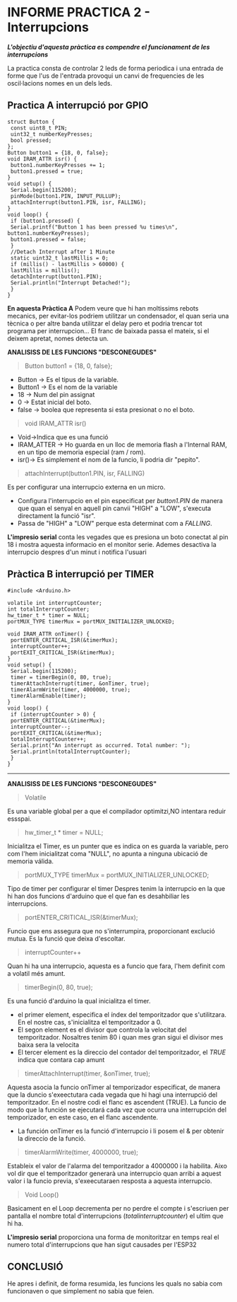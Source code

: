 # INFORME PRACTICA 2 - Interrupcions

***L'objectiu d'aquesta pràctica es compendre el funcionament de les interrupcions***

La practica consta de controlar 2 leds de forma periodica i una entrada de forme que l'us de l'entrada provoqui un canvi de frequencies de les oscil·lacions nomes en un dels leds.

## Practica A interrupció por GPIO

```
struct Button {
 const uint8_t PIN;
 uint32_t numberKeyPresses;
 bool pressed;
};
Button button1 = {18, 0, false};
void IRAM_ATTR isr() {
 button1.numberKeyPresses += 1;
 button1.pressed = true;
}
void setup() {
 Serial.begin(115200);
 pinMode(button1.PIN, INPUT_PULLUP);
 attachInterrupt(button1.PIN, isr, FALLING);
}
void loop() {
 if (button1.pressed) {
 Serial.printf("Button 1 has been pressed %u times\n",
button1.numberKeyPresses);
 button1.pressed = false;
 }
 //Detach Interrupt after 1 Minute
 static uint32_t lastMillis = 0;
 if (millis() - lastMillis > 60000) {
 lastMillis = millis();
 detachInterrupt(button1.PIN);
 Serial.println("Interrupt Detached!");
 }
}
```
**En aquesta Pràctica A**
Podem veure que hi han moltissims rebots mecanics, per evitar-los podriem utilitzar un condensador, el quan seria una tècnica o per altre banda utilitzar el delay pero et podria trencar tot
programa per interrupcion...
El franc de baixada passa el mateix, si el deixem apretat, nomes detecta un.

**ANALISISS DE LES FUNCIONS "DESCONEGUDES"**

>Button button1 = {18, 0, false};

* Button -> Es el tipus de la variable.
* Button1 -> Es el nom de la variable
* 18 -> Num del pin assignat 
* 0 -> Estat inicial del boto.
* false -> boolea que representa si esta presionat o no el boto.
  
>void IRAM_ATTR isr()
* Void->Indica que es una funció
* IRAM_ATTER -> Ho guarda en un lloc de memoria flash a l'Internal RAM, en un tipo de memoria especial (ram / rom).
* isr()-> Es simplement el nom de la funcio, li podria dir "pepito".

>attachInterrupt(button1.PIN, isr, FALLING)

Es per configurar una interrupcio externa en un micro.
* Configura l'interrupcio en el pin especificat per *button1.PIN* de manera que quan el senyal en aquell pin canvii "HIGH" a "LOW", s'executa directament la funció "isr".
* Passa de "HIGH" a "LOW" perque esta determinat com a *FALLING*.

**L'impresio serial** conta les vegades que es presiona un boto conectat al pin 18 i mostra aquesta informacio en el monitor serie. Ademes desactiva la interrupcio despres d'un minut i notifica l'usuari

## Pràctica B interrupció per TIMER

```
#include <Arduino.h>

volatile int interruptCounter;
int totalInterruptCounter;
hw_timer_t * timer = NULL;
portMUX_TYPE timerMux = portMUX_INITIALIZER_UNLOCKED;

void IRAM_ATTR onTimer() {
 portENTER_CRITICAL_ISR(&timerMux);
 interruptCounter++;
 portEXIT_CRITICAL_ISR(&timerMux);
}
void setup() {
 Serial.begin(115200);
 timer = timerBegin(0, 80, true);
 timerAttachInterrupt(timer, &onTimer, true);
 timerAlarmWrite(timer, 4000000, true);
 timerAlarmEnable(timer);
}
void loop() {
 if (interruptCounter > 0) {
 portENTER_CRITICAL(&timerMux);
 interruptCounter--;
 portEXIT_CRITICAL(&timerMux);
 totalInterruptCounter++;
 Serial.print("An interrupt as occurred. Total number: ");
 Serial.println(totalInterruptCounter);
 }
}
```
---
**ANALISISS DE LES FUNCIONS "DESCONEGUDES"**

> Volatile

Es una variable global per a que el compilador optimitzi,NO intentara reduir essspai.
>hw_timer_t * timer = NULL;

Inicialitza el Timer, es un punter que es indica on es guarda la variable, pero com l'hem inicialitzat coma "NULL", no apunta a ninguna ubicació de memoria válida.
>portMUX_TYPE timerMux = portMUX_INITIALIZER_UNLOCKED;

Tipo de timer per configurar el timer 
Despres tenim la interrupcio en la que hi han dos funcions d'arduino que el que fan es desahbiliar les interrupcions.

>portENTER_CRITICAL_ISR(&timerMux);

Funcio que ens assegura que no s'interrumpira, proporcionant exclució mutua. Es la funció que deixa d'escoltar.
> interruptCounter++

Quan hi ha una interrupcio, aquesta es a funcio que fara, l'hem definit com a volatil més amunt.
>timerBegin(0, 80, true);

Es una funció d'arduino la qual inicialitza el timer.
* el primer element, especifica el índex del temporitzador que s'utilitzara. En el nostre cas, s'inicialitza el temporitzador a 0.
* El segon element es el divisor que controla la velocitat del temporitzador. Nosaltres tenim 80 i quan mes gran sigui el divisor mes baixa sera la velocita
* El tercer element es la direccio del contador del temporitzador, el *TRUE* indica que contara cap amunt 
>timerAttachInterrupt(timer, &onTimer, true);

Aquesta asocia la funcio onTimer al temporizador especificat, de manera que la duncio s'exeectutara cada vegada que hi hagi una interrupció del temporitzador. En el nostre codi el flanc es ascendent (TRUE). La funcio
de modo que la función se ejecutará cada vez que ocurra una interrupción del temporizador, en este caso, en el flanc ascendente.
* La función onTimer es la funció d'interrupcio i  li posem el & per obtenir la direccio de la funció.
>timerAlarmWrite(timer, 4000000, true);

Estableix el valor de l'alarma del temporitzador a 4000000 i la habilita. Aixo vol dir que el temporitzador generarà una interrupcio quan arribi a aquest valor i la funcio previa, s'exeecutaraen resposta a aquesta interrupcio.
>Void Loop()

Basicament en el Loop decrementa per no perdre el compte i s'escriuen per pantalla el  nombre total d'interrupcions (*totalinterruptcounter*) el ultim que hi ha.

**L'impresio serial** proporciona una forma de monitoritzar en temps real el numero total d'interrupcions que han sigut causades per l'ESP32

## CONCLUSIÓ
He apres i definit, de forma resumida, les funcions les quals no sabia com funcionaven o que simplement no sabia que feien.